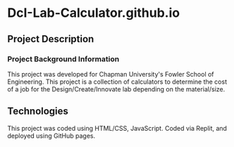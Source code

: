 # DcI-Lab-Calculator.github.io

## Project Description 
### Project Background Information
This project was developed for Chapman University's Fowler School of Engineering. This project is a collection of calculators to determine the cost of a job for the Design/Create/Innovate lab depending on the material/size.

## Technologies 
This project was coded using HTML/CSS, JavaScript.
Coded via Replit, and deployed using GitHub pages.

